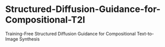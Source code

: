 # Structured-Diffusion-Guidance-for-Compositional-T2I
Training-Free Structured Diffusion Guidance for Compositional Text-to-Image Synthesis
